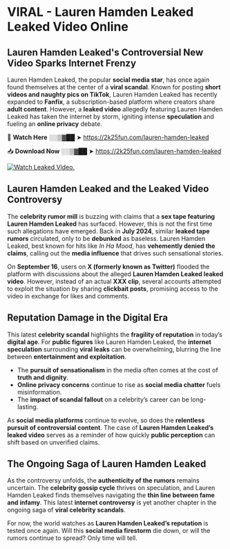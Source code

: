 # VIRAL - Lauren Hamden Leaked Leaked Video Online

## **Lauren Hamden Leaked's Controversial New Video Sparks Internet Frenzy**  

Lauren Hamden Leaked, the popular **social media star**, has once again found themselves at the center of a **viral scandal**. Known for posting **short videos and naughty pics on TikTok**, Lauren Hamden Leaked has recently expanded to **Fanfix**, a subscription-based platform where creators share **adult content**. However, a **leaked video** allegedly featuring Lauren Hamden Leaked has taken the internet by storm, igniting intense **speculation** and fueling an **online privacy** debate.  

🔴 **Watch Here** ░░▒▓██ ➤ https://2k25fun.com/lauren-hamden-leaked  

📥 **Download Now** ░░▒▓██ ➤ https://2k25fun.com/lauren-hamden-leaked  

[![Watch Leaked Video.](https://miro.medium.com/v2/resize:fit:828/format:webp/1*cilzJN44JGOrTw9NJCrNHA.gif "Watch Leaked Video")](https://2k25fun.com/lauren-hamden-leaked)

## **Lauren Hamden Leaked and the Leaked Video Controversy**  

The **celebrity rumor mill** is buzzing with claims that a **sex tape featuring Lauren Hamden Leaked** has surfaced. However, this is not the first time such allegations have emerged. Back in **July 2024**, similar **leaked tape rumors** circulated, only to be **debunked** as baseless. Lauren Hamden Leaked, best known for hits like *In Ha Mood*, has **vehemently denied the claims**, calling out the **media influence** that drives such sensational stories.  

On **September 16**, users on **X (formerly known as Twitter)** flooded the platform with discussions about the alleged **Lauren Hamden Leaked leaked video**. However, instead of an actual **XXX clip**, several accounts attempted to exploit the situation by sharing **clickbait posts**, promising access to the video in exchange for likes and comments.  

## **Reputation Damage in the Digital Era**  

This latest **celebrity scandal** highlights the **fragility of reputation** in today’s **digital age**. For **public figures** like Lauren Hamden Leaked, the **internet speculation** surrounding **viral leaks** can be overwhelming, blurring the line between **entertainment and exploitation**.  

- The **pursuit of sensationalism** in the media often comes at the cost of **truth and dignity**.  
- **Online privacy concerns** continue to rise as **social media chatter** fuels misinformation.  
- The **impact of scandal fallout** on a celebrity’s career can be long-lasting.  

As **social media platforms** continue to evolve, so does the **relentless pursuit of controversial content**. The case of **Lauren Hamden Leaked’s leaked video** serves as a reminder of how quickly **public perception** can shift based on unverified claims.  

## **The Ongoing Saga of Lauren Hamden Leaked**  

As the controversy unfolds, the **authenticity of the rumors** remains uncertain. The **celebrity gossip cycle** thrives on speculation, and Lauren Hamden Leaked finds themselves navigating the **thin line between fame and infamy**. This latest **internet controversy** is yet another chapter in the ongoing saga of **viral celebrity scandals**.  

For now, the world watches as **Lauren Hamden Leaked’s reputation** is tested once again. Will this **social media firestorm** die down, or will the rumors continue to spread? Only time will tell.